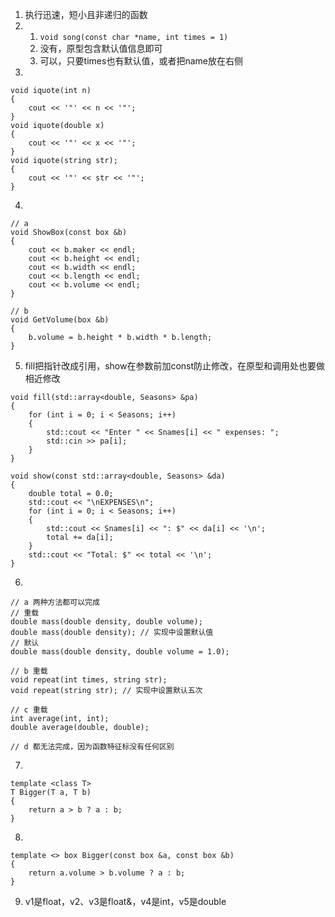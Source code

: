 1. 执行迅速，短小且非递归的函数
2. 
    1. `void song(const char *name, int times = 1)`
    2. 没有，原型包含默认值信息即可
    3. 可以，只要times也有默认值，或者把name放在右侧
3.  
```
void iquote(int n)
{
    cout << '"' << n << '"';
}
void iquote(double x)
{
    cout << '"' << x << '"';
}
void iquote(string str);
{
    cout << '"' << str << '"';
}
```
4. 
```
// a
void ShowBox(const box &b)
{
    cout << b.maker << endl;
    cout << b.height << endl;
    cout << b.width << endl;
    cout << b.length << endl;
    cout << b.volume << endl;
}

// b
void GetVolume(box &b)
{
    b.volume = b.height * b.width * b.length;
}
```
5. fill把指针改成引用，show在参数前加const防止修改，在原型和调用处也要做相近修改
```
void fill(std::array<double, Seasons> &pa)
{
    for (int i = 0; i < Seasons; i++)
    {
        std::cout << "Enter " << Snames[i] << " expenses: ";
        std::cin >> pa[i];
    }
}

void show(const std::array<double, Seasons> &da)
{
    double total = 0.0;
    std::cout << "\nEXPENSES\n";
    for (int i = 0; i < Seasons; i++)
    {
        std::cout << Snames[i] << ": $" << da[i] << '\n';
        total += da[i];
    }
    std::cout << "Total: $" << total << '\n';
}
```
6. 
```
// a 两种方法都可以完成
// 重载
double mass(double density, double volume);
double mass(double density); // 实现中设置默认值
// 默认
double mass(double density, double volume = 1.0);

// b 重载
void repeat(int times, string str);
void repeat(string str); // 实现中设置默认五次

// c 重载
int average(int, int);
double average(double, double);

// d 都无法完成，因为函数特征标没有任何区别
```
7. 
```
template <class T>
T Bigger(T a, T b)
{
    return a > b ? a : b;
}
```
8. 
```
template <> box Bigger(const box &a, const box &b)
{
    return a.volume > b.volume ? a : b;
}
```
9. v1是float，v2、v3是float&，v4是int，v5是double